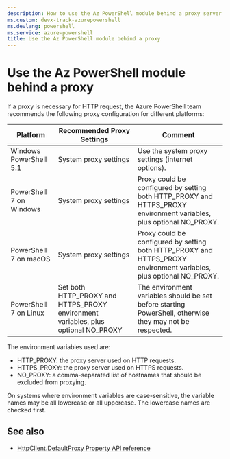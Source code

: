 ```yaml
---
description: How to use the Az PowerShell module behind a proxy server
ms.custom: devx-track-azurepowershell
ms.devlang: powershell
ms.service: azure-powershell
title: Use the Az PowerShell module behind a proxy
---
```


# Use the Az PowerShell module behind a proxy

If a proxy is necessary for HTTP request, the Azure PowerShell team recommends the following proxy
configuration for different platforms:

|      **Platform**       |                          **Recommended Proxy Settings**                           |                                                     **Comment**                                                     |
| ----------------------- | --------------------------------------------------------------------------------- | ------------------------------------------------------------------------------------------------------------------- |
| Windows PowerShell 5.1  | System proxy settings                                                             | Use the system proxy settings (internet options).                                                                   |
| PowerShell 7 on Windows | System proxy settings                                                             | Proxy could be configured by setting both HTTP_PROXY and HTTPS_PROXY environment variables, plus optional NO_PROXY. |
| PowerShell 7 on macOS   | System proxy settings                                                             | Proxy could be configured by setting both HTTP_PROXY and HTTPS_PROXY environment variables, plus optional NO_PROXY. |
| PowerShell 7 on Linux   | Set both HTTP_PROXY and HTTPS_PROXY environment variables, plus optional NO_PROXY | The environment variables should be set before starting PowerShell, otherwise they may not be respected.            |

The environment variables used are:

- HTTP_PROXY: the proxy server used on HTTP requests.
- HTTPS_PROXY: the proxy server used on HTTPS requests.
- NO_PROXY: a comma-separated list of hostnames that should be excluded from proxying.

On systems where environment variables are case-sensitive, the variable names may be all lowercase
or all uppercase. The lowercase names are checked first.

## See also

- [HttpClient.DefaultProxy Property API reference][api-reference]

<!-- link references -->

[api-reference]: /dotnet/api/system.net.http.httpclient.defaultproxy
